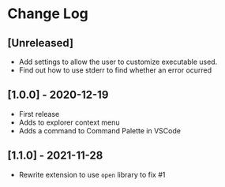 # Change Log

## [Unreleased]

- Add settings to allow the user to customize executable used.
- Find out how to use stderr to find whether an error ocurred

## [1.0.0] - 2020-12-19
- First release
- Adds to explorer context menu
- Adds a command to Command Palette in VSCode

## [1.1.0] - 2021-11-28
- Rewrite extension to use `open` library to fix #1